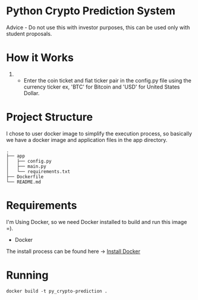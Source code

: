 # Python Crypto Prediction System 
Advice - Do not use this with investor purposes, this can be used only with student proposals.

# How it Works 
1. - Enter the coin ticket and fiat ticker pair in the config.py file using the currency ticker ex, 'BTC' for Bitcoin and 'USD' for United States Dollar.

# Project Structure
I chose to user docker image to simplify the execution process, so basically we have a docker image and application files in the app directory.

```
.
├── app
│   ├── config.py
│   ├── main.py
│   └── requirements.txt
├── Dockerfile
└── README.md
```
# Requirements
I'm Using Docker, so we need Docker installed to build and run this image =).

- Docker

The install process can be found here -> [Install Docker](https://docs.docker.com/engine/install)

# Running
```
docker build -t py_crypto-prediction .
```